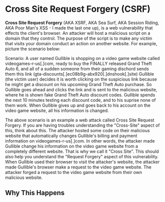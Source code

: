 <h1>Cross Site Request Forgery (CSRF)</h1>

**Cross Site Request Forgery** (AKA XSRF, AKA Sea Surf, AKA Session Riding, AKA Poor Man's XSS - I made the last one up), is a web vulnerability that effects the client's browser. An attacker will host a malicious script on a domain that they control. The purpose
of the script is to make any victim that visits your domain conduct an action on another website. For example, picture the scenario below:

Scenario: A user named Gullible is shopping on a video game website called videogames-r-us[.]com, ready to buy the FINALLY released Grand Theft Auto 6, and all of a sudden someone from their gaming dischord sends them this link (gta-discounts[.]ec08b9g-abx920[.]dnshook[.]site)
Gullible (the victim user) decides it is worth clicking on the suspicious link because he might get a discount on his upcoming Grand Theft Auto purchase. So Gullible goes ahead and clicks the link and is sent to the malicious website, where he is shown
fake Grand Theft Auto discount codes. Gullible spends the next 10 minutes testing each discount code, and to his suprise none of them work. When Gullible gives up and goes back to his account on the video game website, all his information is changed.

The above scenario is an example a web attack called Cross Site Request Forgery. If you are having troubles understanding the "Cross-Site" aspect of this, think about this. The attacker hosted some code on their malicious website that automatically
changes Gullible's billing and payment information on videogames-r-us[.]com. In other words, the attacker made Gullible change his information on the video game website from a completely different website. That is why we call it "Cross Site". This should
also help you understand the "Request Forgery" aspect of this vulnerability. When Gullible used their browser to visit the attacker's website, the attacker made Gullible's browser make a request to the video game website. The attacker forged a request
to the video game website from their own malicious website.

<h2>Why This Happens</h2>


